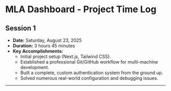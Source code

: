 # MLA Dashboard - Project Time Log

## Session 1

- **Date:** Saturday, August 23, 2025
- **Duration:** 3 hours 45 minutes
- **Key Accomplishments:**
  - Initial project setup (Next.js, Tailwind CSS).
  - Established a professional Git/GitHub workflow for multi-machine development.
  - Built a complete, custom authentication system from the ground up.
  - Solved numerous real-world configuration and debugging issues.

---